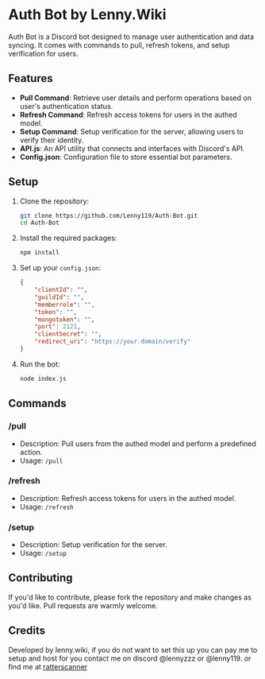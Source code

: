 # Auth Bot by Lenny.Wiki

Auth Bot is a Discord bot designed to manage user authentication and data syncing. It comes with commands to pull, refresh tokens, and setup verification for users.

## Features

- **Pull Command**: Retrieve user details and perform operations based on user's authentication status.
- **Refresh Command**: Refresh access tokens for users in the authed model.
- **Setup Command**: Setup verification for the server, allowing users to verify their identity.
- **API.js**: An API utility that connects and interfaces with Discord's API.
- **Config.json**: Configuration file to store essential bot parameters.

## Setup

1. Clone the repository:
    ```bash
    git clone https://github.com/Lenny119/Auth-Bot.git
    cd Auth-Bot
    ```

2. Install the required packages:
    ```bash
    npm install
    ```

3. Set up your `config.json`:
    ```json
    {
        "clientId": "",
        "guildId": "",
        "memberrole": "",
        "token": "",
        "mongotoken": "",
        "port": 2121,
        "clientSecret": "",
        "redirect_uri": "https://your.domain/verify"
    }
    ```

4. Run the bot:
    ```bash
    node index.js
    ```

## Commands

### /pull
- Description: Pull users from the authed model and perform a predefined action.
- Usage: `/pull`

### /refresh
- Description: Refresh access tokens for users in the authed model.
- Usage: `/refresh`

### /setup
- Description: Setup verification for the server.
- Usage: `/setup`

## Contributing

If you'd like to contribute, please fork the repository and make changes as you'd like. Pull requests are warmly welcome.

## Credits

Developed by lenny.wiki, if you do not want to set this up you can pay me to setup and host for you contact me on discord @lennyzzz or @lenny119. or find me at [ratterscanner](https://discord.gg/B6kS49abSr)
